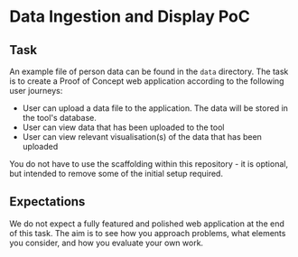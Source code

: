 # Data Ingestion and Display PoC

## Task
An example file of person data can be found in the `data` directory. The task is to 
create a Proof of Concept web application according to the following user journeys:
- User can upload a data file to the application. The data will be stored in the tool's database.
- User can view data that has been uploaded to the tool
- User can view relevant visualisation(s) of the data that has been uploaded

You do not have to use the scaffolding within this repository - it is optional, but
intended to remove some of the initial setup required. 

## Expectations
We do not expect a fully featured and polished web application at the end of this task.
The aim is to see how you approach problems, what elements you consider, and how you
evaluate your own work. 
